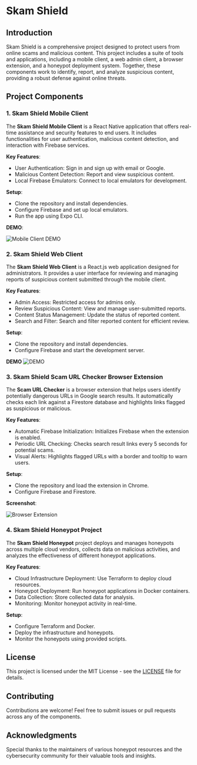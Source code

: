 # Skam Shield

## Introduction

Skam Shield is a comprehensive project designed to protect users from online scams and malicious content. This project includes a suite of tools and applications, including a mobile client, a web admin client, a browser extension, and a honeypot deployment system. Together, these components work to identify, report, and analyze suspicious content, providing a robust defense against online threats.

## Project Components

### 1. Skam Shield Mobile Client

The **Skam Shield Mobile Client** is a React Native application that offers real-time assistance and security features to end users. It includes functionalities for user authentication, malicious content detection, and interaction with Firebase services.

**Key Features**:
- User Authentication: Sign in and sign up with email or Google.
- Malicious Content Detection: Report and view suspicious content.
- Local Firebase Emulators: Connect to local emulators for development.

**Setup**:
- Clone the repository and install dependencies.
- Configure Firebase and set up local emulators.
- Run the app using Expo CLI.

**DEMO**:

![Mobile Client DEMO](https://github.com/user-attachments/assets/e3a7b77b-ff7a-42b2-9ff8-3d83c479c4ba)

### 2. Skam Shield Web Client

The **Skam Shield Web Client** is a React.js web application designed for administrators. It provides a user interface for reviewing and managing reports of suspicious content submitted through the mobile client.

**Key Features**:
- Admin Access: Restricted access for admins only.
- Review Suspicious Content: View and manage user-submitted reports.
- Content Status Management: Update the status of reported content.
- Search and Filter: Search and filter reported content for efficient review.

**Setup**:
- Clone the repository and install dependencies.
- Configure Firebase and start the development server.

**DEMO**
![DEMO](https://github.com/user-attachments/assets/2ec53b47-6524-476b-b24e-d65b00b13275)

### 3. Skam Shield Scam URL Checker Browser Extension

The **Scam URL Checker** is a browser extension that helps users identify potentially dangerous URLs in Google search results. It automatically checks each link against a Firestore database and highlights links flagged as suspicious or malicious.

**Key Features**:
- Automatic Firebase Initialization: Initializes Firebase when the extension is enabled.
- Periodic URL Checking: Checks search result links every 5 seconds for potential scams.
- Visual Alerts: Highlights flagged URLs with a border and tooltip to warn users.

**Setup**:
- Clone the repository and load the extension in Chrome.
- Configure Firebase and Firestore.

**Screenshot**:

![Browser Extension](https://github.com/user-attachments/assets/c26ce6aa-0574-4549-b7f9-4901d45ac08c)

### 4. Skam Shield Honeypot Project

The **Skam Shield Honeypot** project deploys and manages honeypots across multiple cloud vendors, collects data on malicious activities, and analyzes the effectiveness of different honeypot applications.

**Key Features**:
- Cloud Infrastructure Deployment: Use Terraform to deploy cloud resources.
- Honeypot Deployment: Run honeypot applications in Docker containers.
- Data Collection: Store collected data for analysis.
- Monitoring: Monitor honeypot activity in real-time.

**Setup**:
- Configure Terraform and Docker.
- Deploy the infrastructure and honeypots.
- Monitor the honeypots using provided scripts.

## License

This project is licensed under the MIT License - see the [LICENSE](LICENSE) file for details.

## Contributing

Contributions are welcome! Feel free to submit issues or pull requests across any of the components.

## Acknowledgments

Special thanks to the maintainers of various honeypot resources and the cybersecurity community for their valuable tools and insights.
